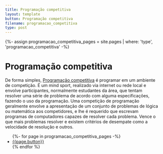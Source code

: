 ```yaml
---
title: Programação competitiva
layout: template
button: Programação competitiva
filename: programacao_competitiva
type: post
---
```

{%- assign programacao_competitiva_pages = site.pages | where: 'type', 'programacao_competitiva' -%}

# Programação competitiva

De forma simples, [Programação competitiva](https://en.wikipedia.org/wiki/Competitive_programming) é programar em um ambiente de competição. É um mind sport, realizado via internet ou rede local e envolve participantes, normalmente estudantes da área, que tentam resolver uma série de problema de acordo com alguma especificações, fazendo o uso da programação. Uma competição de programação geralmente envolve a apresentação de um conjunto de problemas de lógica ou matemática aos competidores, e lhe é requerido que escrevam programas de computadores capazes de resolver cada problema. Vence o que mais problemas resolver e existem critérios de desempate como a velocidade de resolução e outros.

<ul>
	{%- for page in programacao_competitiva_pages -%}
		<li><a href="{{page.url}}">{{page.button}}</a></li>
	{% endfor %}
</ul>
<br/>